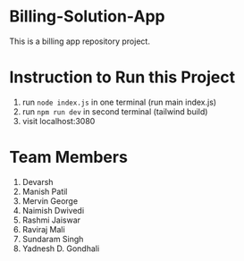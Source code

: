 # Billing-Solution-App
This is a billing app repository project.


# Instruction to Run this Project
1) run `node index.js` in one terminal (run main index.js)
2) run `npm run dev` in second terminal (tailwind build)
3) visit localhost:3080

# Team Members
1. Devarsh
2. Manish Patil
3. Mervin George
4. Naimish Dwivedi
5. Rashmi Jaiswar
6. Raviraj Mali
7. Sundaram Singh
8. Yadnesh D. Gondhali